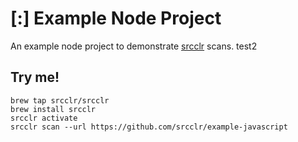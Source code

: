 # [:] Example Node Project

An example node project to demonstrate [srcclr](https://www.srcclr.com) scans.
test2
## Try me!

```
brew tap srcclr/srcclr
brew install srcclr
srcclr activate
srcclr scan --url https://github.com/srcclr/example-javascript
```
